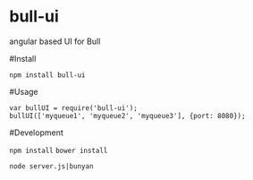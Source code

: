 # bull-ui
angular based UI for Bull

#Install

```npm install bull-ui```

#Usage

```
var bullUI = require('bull-ui');
bullUI(['myqueue1', 'myqueue2', 'myqueue3'], {port: 8080});
```

#Development

```npm install```
```bower install```


```node server.js|bunyan```


